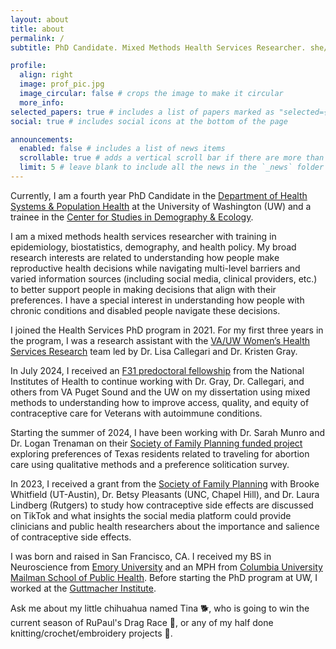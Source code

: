 ```yaml
---
layout: about
title: about
permalink: /
subtitle: PhD Candidate. Mixed Methods Health Services Researcher. she/her. zoep2@uw.edu.

profile:
  align: right
  image: prof_pic.jpg
  image_circular: false # crops the image to make it circular
  more_info: 
selected_papers: true # includes a list of papers marked as "selected={true}"
social: true # includes social icons at the bottom of the page

announcements:
  enabled: false # includes a list of news items
  scrollable: true # adds a vertical scroll bar if there are more than 3 news items
  limit: 5 # leave blank to include all the news in the `_news` folder
---
```


Currently, I am a fourth year PhD Candidate in the [Department of Health Systems & Population Health](https://hspop.uw.edu/) at the University of Washington (UW) and a trainee in the [Center for Studies in Demography & Ecology](https://csde.washington.edu/).

I am a mixed methods health services researcher with training in epidemiology, biostatistics, demography, and health policy. My broad research interests are related to understanding how people make reproductive health decisions while navigating multi-level barriers and varied information sources (including social media, clinical providers, etc.) to better support people in making decisions that align with their preferences. I have a special interest in understanding how people with chronic conditions and disabled people navigate these decisions.

I joined the Health Services PhD program in 2021. For my first three years in the program, I was a research assistant with the [VA/UW Women’s Health Services Research](https://obgyn.uw.edu/research/va-uw) team led by Dr. Lisa Callegari and Dr. Kristen Gray. 

In July 2024, I received an [F31 predoctoral fellowship](https://reporter.nih.gov/search/UjMXRPzu9UyRzqw9G7JK_A/project-details/10821973) from the National Institutes of Health to continue working with Dr. Gray, Dr. Callegari, and others from VA Puget Sound and the UW on my dissertation using mixed methods to understanding how to improve access, quality, and equity of contraceptive care for Veterans with autoimmune conditions. 

Starting the summer of 2024, I have been working with Dr. Sarah Munro and Dr. Logan Trenaman on their [Society of Family Planning funded project](https://societyfp.org/awarded_grants/societal-preferences-for-access-to-abortion-among-texas-residents-capturing-tradeoffs-using-a-discrete-choice-experiment/) exploring preferences of Texas residents related to traveling for abortion care using qualitative methods and a preference solitication survey. 

In 2023, I received a grant from the [Society of Family Planning](https://societyfp.org/awarded_grants/is-tiktok-the-new-contraceptive-counselor-insights-from-an-analysis-of-contraceptive-side-effects-discourse-on-tiktok/) with Brooke Whitfield (UT-Austin), Dr. Betsy Pleasants (UNC, Chapel Hill), and Dr. Laura Lindberg (Rutgers) to study how contraceptive side effects are discussed on TikTok and what insights the social media platform could provide clinicians and public health researchers about the importance and salience of contraceptive side effects. 

I was born and raised in San Francisco, CA. I received my BS in Neuroscience from [Emory University](https://nbb.emory.edu/) and an MPH from [Columbia University Mailman School of Public Health](https://www.publichealth.columbia.edu/academics/departments/sociomedical-sciences). Before starting the PhD program at UW, I worked at the [Guttmacher Institute](https://www.guttmacher.org/).

Ask me about my little chihuahua named Tina 🐕, who is going to win the current season of RuPaul's Drag Race 👑, or any of my half done knitting/crochet/embroidery projects 🧵.

